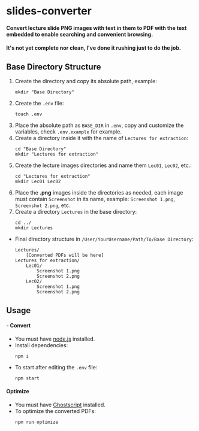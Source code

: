 # slides-converter

#### Convert lecture slide PNG images with text in them to PDF with the text embedded to enable searching and convenient browsing.
#### It's not yet complete nor clean, I've done it rushing just to do the job.

## Base Directory Structure

1. Create the directory and copy its absolute path, example:
    ```shell script
    mkdir "Base Directory"
    ```
2. Create the `.env` file:
    ```shell script
    touch .env
    ```
2. Place the absolute path as `BASE_DIR` in `.env`, copy and customize the variables, check `.env.example` for example.
3. Create a directory inside it with the name of `Lectures for extraction`:
    ```shell script
    cd "Base Directory"
    mkdir "Lectures for extraction"
    ```
4. Create the lecture images directories and name them `Lec01`, `Lec02`, etc.:
    ```shell script
    cd "Lectures for extraction"
    mkdir Lec01 Lec02
    ```
5. Place the **.png** images inside the directories as needed, each image must contain `Screenshot` in its name, example: `Screenshot 1.png`, `Screenshot 2.png`, etc.
6. Create a directory `Lectures` in the base directory:
    ```shell script
    cd ../
    mkdir Lectures
    ```
- Final directory structure in `/User/YourUsername/Path/To/Base Directory`:
    ```
    Lectures/
        [Converted PDFs will be here]
    Lectures for extraction/
        Lec01/
            Screenshot 1.png
            Screenshot 2.png
        Lec02/
            Screenshot 1.png
            Screenshot 2.png
    ```


## Usage

#### - Convert

* You must have [node.js](https://nodejs.org/en/) installed.
* Install dependencies:
    ```shell script
    npm i
    ```
* To start after editing the `.env` file:
    ```shell script
    npm start
    ```
#### Optimize

* You must have [Ghostscript](https://www.ghostscript.com/download/gsdnld.html) installed.
* To optimize the converted PDFs:
    ```shell script
    npm run optimize
    ```
